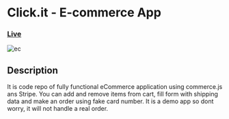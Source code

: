 # Click.it - E-commerce App

### [Live](https://click-it-app.netlify.app/)


![ec](https://user-images.githubusercontent.com/93607858/160185502-f777cd91-3fd9-4a88-a328-49eb490f588b.png)


## Description

It is code repo of fully functional eCommerce application using commerce.js ans Stripe. You can add and remove items from cart, fill form with shipping data and make an order using fake card number. It is a demo app so dont worry, it will not handle a real order.
